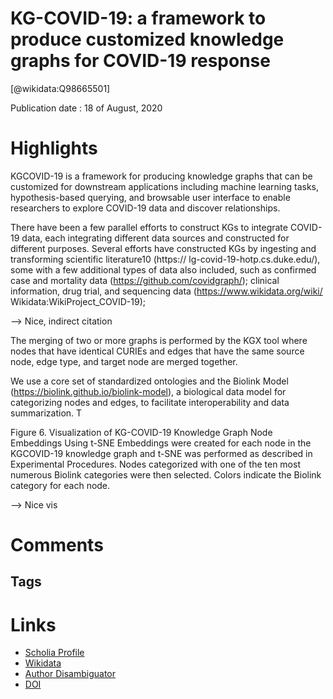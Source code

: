
KG-COVID-19: a framework to produce customized knowledge graphs for COVID-19 response
=====================================================================================
  
  [@wikidata:Q98665501]  
  
Publication date : 18 of August, 2020  

# Highlights
KGCOVID-19 is a framework for producing
knowledge graphs that can be
customized for downstream applications
including machine learning tasks,
hypothesis-based querying, and
browsable user interface to enable
researchers to explore COVID-19 data
and discover relationships.


There have been a few parallel efforts to construct KGs to integrate
COVID-19 data, each integrating different data sources and constructed for different purposes. Several efforts have constructed
KGs by ingesting and transforming scientific literature10 (https://
lg-covid-19-hotp.cs.duke.edu/), some with a few additional types
of data also included, such as confirmed case and mortality data
(https://github.com/covidgraph/); clinical information, drug trial,
and sequencing data (https://www.wikidata.org/wiki/
Wikidata:WikiProject_COVID-19); 

--> Nice, indirect citation

 The merging of two or more graphs is performed by the KGX tool where nodes that have identical CURIEs and edges that have the same source node, edge type,
and target node are merged together. 

We use a core set of standardized ontologies and the Biolink
Model (https://biolink.github.io/biolink-model), a biological data
model for categorizing nodes and edges, to facilitate interoperability and data summarization. T

Figure 6. Visualization of KG-COVID-19
Knowledge Graph Node Embeddings Using
t-SNE
Embeddings were created for each node in the KGCOVID-19 knowledge graph and t-SNE was performed as described in Experimental Procedures.
Nodes categorized with one of the ten most
numerous Biolink categories were then selected.
Colors indicate the Biolink category for each node.

--> Nice vis 


# Comments

## Tags

# Links
  
 * [Scholia Profile](https://scholia.toolforge.org/work/Q98665501)  
 * [Wikidata](https://www.wikidata.org/wiki/Q98665501)  
 * [Author Disambiguator](https://author-disambiguator.toolforge.org/work_item_oauth.php?id=Q98665501&batch_id=&match=1&author_list_id=&doit=Get+author+links+for+work)  
 * [DOI](https://doi.org/10.1101/2020.08.17.254839)  
